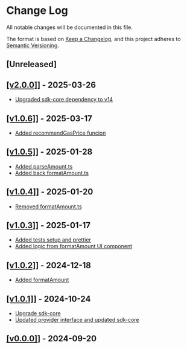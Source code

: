 # Change Log

All notable changes will be documented in this file.

The format is based on [Keep a Changelog](https://keepachangelog.com/en/1.0.0/),
and this project adheres to [Semantic Versioning](https://semver.org/spec/v2.0.0.html).

## [Unreleased]

## [[v2.0.0]](https://github.com/TerraDharitri/drt-sdk-dapp-utils/pull/17)] - 2025-03-26

- [Upgraded sdk-core dependency to v14](https://github.com/TerraDharitri/drt-sdk-dapp-utils/pull/16)

## [[v1.0.6]](https://github.com/TerraDharitri/drt-sdk-dapp-utils/pull/15)] - 2025-03-17

- [Added recommendGasPrice funcion](https://github.com/TerraDharitri/drt-sdk-dapp-utils/pull/14)


## [[v1.0.5]](https://github.com/TerraDharitri/drt-sdk-dapp-utils/pull/12)] - 2025-01-28

- [Added parseAmount.ts](https://github.com/TerraDharitri/drt-sdk-dapp-utils/pull/13)
- [Added back formatAmount.ts](https://github.com/TerraDharitri/drt-sdk-dapp-utils/pull/12)

## [[v1.0.4]](https://github.com/TerraDharitri/drt-sdk-dapp-utils/pull/11)] - 2025-01-20

- [Removed formatAmount.ts](https://github.com/TerraDharitri/drt-sdk-dapp-utils/pull/10)

## [[v1.0.3]](https://github.com/TerraDharitri/drt-sdk-dapp-utils/pull/9)] - 2025-01-17

- [Added tests setup and prettier](https://github.com/TerraDharitri/drt-sdk-dapp-utils/pull/8)
- [Added logic from formatAmount UI component](https://github.com/TerraDharitri/drt-sdk-dapp-utils/pull/7)

## [[v1.0.2]](https://github.com/TerraDharitri/drt-sdk-dapp-utils/pull/6)] - 2024-12-18

- [Added formatAmount](https://github.com/TerraDharitri/drt-sdk-dapp-utils/pull/5)

## [[v1.0.1]](https://github.com/TerraDharitri/drt-sdk-dapp-utils/pull/4)] - 2024-10-24

- [Upgrade sdk-core](https://github.com/TerraDharitri/drt-sdk-dapp-utils/pull/4)
- [Updated provider interface and updated sdk-core](https://github.com/TerraDharitri/drt-sdk-dapp-utils/pull/3)

## [[v0.0.0]](https://github.com/TerraDharitri/drt-sdk-dapp-utils/pull/2)] - 2024-09-20
